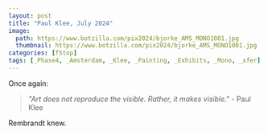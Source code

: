 ```yaml
---
layout: post
title: "Paul Klee, July 2024"
image:
  path: https://www.botzilla.com/pix2024/bjorke_AMS_MONO1001.jpg
  thumbnail: https://www.botzilla.com/pix2024/bjorke_AMS_MONO1001.jpg
categories: [fStop]
tags: [_Phase4, _Amsterdam, _Klee, _Painting, _Exhibits, _Mono, _xfer]
---
```


Once again:

<blockquote><i>"Art does not reproduce the visible. Rather, it makes visible."</i> - Paul Klee</blockquote>

Rembrandt knew.

